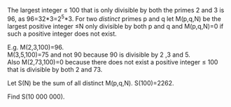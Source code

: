 <p>
The largest integer ≤ 100 that is only divisible by both the primes 2 and 3 is 96, as 96=32*3=2<sup>5</sup>*3.
For two <i>distinct</i> primes p and q let M(p,q,N) be the largest positive integer ≤N only divisible
by both p and q and M(p,q,N)=0 if such a positive integer does not exist.
</p>
<p>
E.g. M(2,3,100)=96.<br /> 
M(3,5,100)=75 and not 90 because 90 is divisible by 2 ,3 and 5.<br />
Also M(2,73,100)=0 because there does not exist a positive integer ≤ 100 that is divisible by both 2 and 73.
</p>
<p>
Let S(N) be the sum of all distinct M(p,q,N).
S(100)=2262.
</p>
<p>
Find S(10 000 000).
</p>





